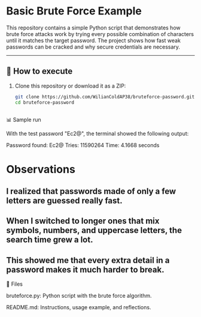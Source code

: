 # Basic Brute Force Example

This repository contains a simple Python script that demonstrates how brute force attacks work by trying every possible combination of characters until it matches the target password. The project shows how fast weak passwords can be cracked and why secure credentials are necessary.

---

## 🔧 How to execute

1. Clone this repository or download it as a ZIP:
   ```bash
   git clone https://github.com/WilianColdAP38/bruteforce-password.git
   cd bruteforce-password



📊 Sample run

With the test password "Ec2@", the terminal showed the following output:

Password found: Ec2@
Tries: 11590264
Time: 4.1668 seconds



# Observations

## I realized that passwords made of only a few letters are guessed really fast.  
## When I switched to longer ones that mix symbols, numbers, and uppercase letters, the search time grew a lot.  
## This showed me that every extra detail in a password makes it much harder to break.  


📂 Files

bruteforce.py: Python script with the brute force algorithm.

README.md: Instructions, usage example, and reflections.
